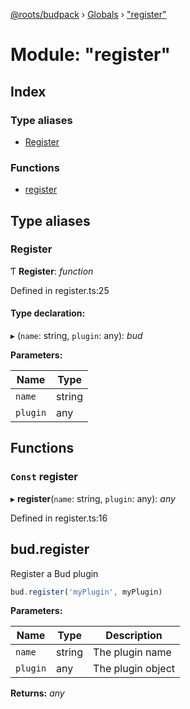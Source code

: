 [@roots/budpack](../README.md) › [Globals](../globals.md) › ["register"](_register_.md)

# Module: "register"

## Index

### Type aliases

* [Register](_register_.md#register)

### Functions

* [register](_register_.md#const-register)

## Type aliases

###  Register

Ƭ **Register**: *function*

Defined in register.ts:25

#### Type declaration:

▸ (`name`: string, `plugin`: any): *bud*

**Parameters:**

Name | Type |
------ | ------ |
`name` | string |
`plugin` | any |

## Functions

### `Const` register

▸ **register**(`name`: string, `plugin`: any): *any*

Defined in register.ts:16

## bud.register

Register a Bud plugin

```js
bud.register('myPlugin', myPlugin)
```

**Parameters:**

Name | Type | Description |
------ | ------ | ------ |
`name` | string | The plugin name |
`plugin` | any | The plugin object  |

**Returns:** *any*
